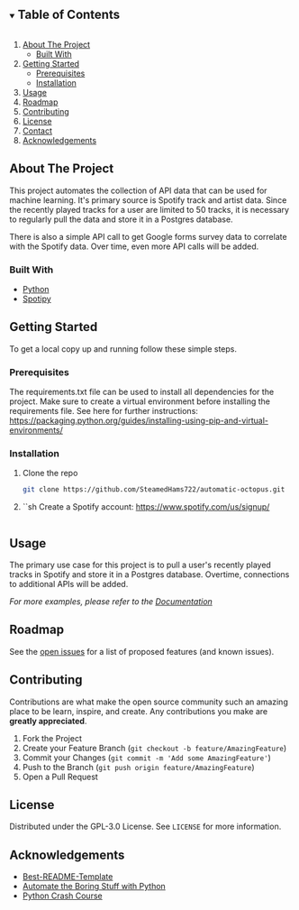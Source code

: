 <!-- TABLE OF CONTENTS -->
<details open="open">
  <summary><h2 style="display: inline-block">Table of Contents</h2></summary>
  <ol>
    <li>
      <a href="#about-the-project">About The Project</a>
      <ul>
        <li><a href="#built-with">Built With</a></li>
      </ul>
    </li>
    <li>
      <a href="#getting-started">Getting Started</a>
      <ul>
        <li><a href="#prerequisites">Prerequisites</a></li>
        <li><a href="#installation">Installation</a></li>
      </ul>
    </li>
    <li><a href="#usage">Usage</a></li>
    <li><a href="#roadmap">Roadmap</a></li>
    <li><a href="#contributing">Contributing</a></li>
    <li><a href="#license">License</a></li>
    <li><a href="#contact">Contact</a></li>
    <li><a href="#acknowledgements">Acknowledgements</a></li>
  </ol>
</details>

<!-- ABOUT THE PROJECT -->
## About The Project

This project automates the collection of API data that can be used for machine learning.
It's primary source is Spotify track and artist data. Since the recently played tracks for
a user are limited to 50 tracks, it is necessary to regularly pull the data and store it
in a Postgres database.

There is also a simple API call to get Google forms survey data to correlate with the
Spotify data. Over time, even more API calls will be added.

### Built With

* [Python](https://www.python.org/)
* [Spotipy](https://spotipy.readthedocs.io/en/2.17.1/)


<!-- GETTING STARTED -->
## Getting Started

To get a local copy up and running follow these simple steps.

### Prerequisites

The requirements.txt file can be used to install all dependencies for the project.
Make sure to create a virtual environment before installing the requirements file.
See here for further instructions: https://packaging.python.org/guides/installing-using-pip-and-virtual-environments/

### Installation

1. Clone the repo
   ```sh
   git clone https://github.com/SteamedHams722/automatic-octopus.git
   ```
2. ``sh
    Create a Spotify account: https://www.spotify.com/us/signup/
    ```

<!-- USAGE EXAMPLES -->
## Usage

The primary use case for this project is to pull a user's recently played tracks in
Spotify and store it in a Postgres database. Overtime, connections to additional APIs
will be added.

_For more examples, please refer to the [Documentation](https://example.com)_

<!-- ROADMAP -->
## Roadmap

See the [open issues](https://github.com/SteamedHams722/automatic-octopus) for a list of proposed features (and known issues).

<!-- CONTRIBUTING -->
## Contributing

Contributions are what make the open source community such an amazing place to be learn, inspire, and create. Any contributions you make are **greatly appreciated**.

1. Fork the Project
2. Create your Feature Branch (`git checkout -b feature/AmazingFeature`)
3. Commit your Changes (`git commit -m 'Add some AmazingFeature'`)
4. Push to the Branch (`git push origin feature/AmazingFeature`)
5. Open a Pull Request

<!-- LICENSE -->
## License

Distributed under the GPL-3.0 License. See `LICENSE` for more information.

<!-- ACKNOWLEDGEMENTS -->
## Acknowledgements

* [Best-README-Template](https://github.com/othneildrew/Best-README-Template)
* [Automate the Boring Stuff with Python](https://automatetheboringstuff.com/)
* [Python Crash Course](https://nostarch.com/pythoncrashcourse2e)
